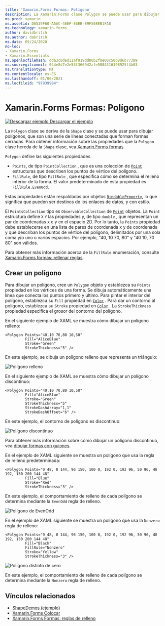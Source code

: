 ```yaml
---
title: 'Xamarin.Forms Formas: Polígono'
description: La Xamarin.Forms clase Polygon se puede usar para dibujar polígonos, que son una serie de líneas conectadas que forman formas cerradas.
ms.prod: xamarin
ms.assetid: D6539F60-A5AC-46EF-86EB-E9F508EB1FA8
ms.technology: xamarin-forms
author: davidbritch
ms.author: dabritch
ms.date: 09/24/2020
no-loc:
- Xamarin.Forms
- Xamarin.Essentials
ms.openlocfilehash: dda3c0ded11af919dd80b2f0e00c50d8d6b77389
ms.sourcegitcommit: 044e8d7e2e53f366942afe5084316198925f4b03
ms.translationtype: MT
ms.contentlocale: es-ES
ms.lasthandoff: 01/06/2021
ms.locfileid: "97939984"
---
```

# <a name="no-locxamarinforms-shapes-polygon"></a>Xamarin.Forms Formas: Polígono

[![Descargar ejemplo](~/media/shared/download.png) Descargar el ejemplo](/samples/xamarin/xamarin-forms-samples/userinterface-shapesdemos/)

La `Polygon` clase se deriva de la `Shape` clase y se puede usar para dibujar polígonos, que son una serie de líneas conectadas que forman formas cerradas. Para obtener información sobre las propiedades que la `Polygon` clase hereda de la `Shape` clase, vea [ Xamarin.Forms formas](index.md).

`Polygon` define las siguientes propiedades:

- `Points`, de tipo `PointCollection` , que es una colección de [`Point`](xref:Xamarin.Forms.Point) estructuras que describen los puntos de vértice del polígono.
- `FillRule`, de tipo `FillRule` , que especifica cómo se determina el relleno interior de la forma. El valor predeterminado de esta propiedad es `FillRule.EvenOdd`.

Estas propiedades están respaldadas por objetos [`BindableProperty`](xref:Xamarin.Forms.BindableProperty), lo que significa que pueden ser destinos de los enlaces de datos, y con estilo.

El `PointsCollection` tipo es `ObservableCollection` de [`Point`](xref:Xamarin.Forms.Point) objetos. La `Point` estructura define `X` `Y` las propiedades y, de tipo `double` , que representan un par de coordenadas x e y en el espacio 2D. Por lo tanto, la `Points` propiedad debe establecerse en una lista de pares de coordenada x y de coordenada y que describan los puntos de vértice del polígono, delimitados por una sola coma y/o uno o varios espacios. Por ejemplo, "40, 10 70, 80" y "40 10, 70 80" son válidos.

Para obtener más información acerca de la `FillRule` enumeración, consulte [ Xamarin.Forms formas: rellenar reglas](fillrules.md).

## <a name="create-a-polygon"></a>Crear un polígono

Para dibujar un polígono, cree un `Polygon` objeto y establezca su `Points` propiedad en los vértices de una forma. Se dibuja automáticamente una línea que conecta los puntos primero y último. Para pintar el interior del polígono, establezca su `Fill` propiedad en [`Color`](xref:Xamarin.Forms.Color) . Para dar un contorno al polígono, establezca su `Stroke` propiedad en [`Color`](xref:Xamarin.Forms.Color) . La `StrokeThickness` propiedad especifica el grosor del contorno del polígono.

En el siguiente ejemplo de XAML se muestra cómo dibujar un polígono relleno:

```xaml
<Polygon Points="40,10 70,80 10,50"
         Fill="AliceBlue"
         Stroke="Green"
         StrokeThickness="5" />
```

En este ejemplo, se dibuja un polígono relleno que representa un triángulo:

![Polígono relleno](polygon-images/filled.png "Polígono relleno")

En el siguiente ejemplo de XAML se muestra cómo dibujar un polígono discontinuo:

```xaml
<Polygon Points="40,10 70,80 10,50"
         Fill="AliceBlue"
         Stroke="Green"
         StrokeThickness="5"
         StrokeDashArray="1,1"
         StrokeDashOffset="6" />
```

En este ejemplo, el contorno de polígono es discontinuo:

![Polígono discontinuo](polygon-images/dashed.png "Polígono discontinuo")

Para obtener más información sobre cómo dibujar un polígono discontinuo, vea [dibujar formas con guiones](index.md#draw-dashed-shapes).

En el ejemplo de XAML siguiente se muestra un polígono que usa la regla de relleno predeterminada:

```xaml
<Polygon Points="0 48, 0 144, 96 150, 100 0, 192 0, 192 96, 50 96, 48 192, 150 200 144 48"
         Fill="Blue"
         Stroke="Red"
         StrokeThickness="3" />
```

En este ejemplo, el comportamiento de relleno de cada polígono se determina mediante la `EvenOdd` regla de relleno.

![Polígono de EvenOdd](polygon-images/evenodd.png "Polígono de EvenOdd")

En el ejemplo de XAML siguiente se muestra un polígono que usa la `Nonzero` regla de relleno:

```xaml
<Polygon Points="0 48, 0 144, 96 150, 100 0, 192 0, 192 96, 50 96, 48 192, 150 200 144 48"
         Fill="Black"
         FillRule="Nonzero"
         Stroke="Yellow"
         StrokeThickness="3" />
```

![Polígono distinto de cero](polygon-images/nonzero.png "Polígono distinto de cero")

En este ejemplo, el comportamiento de relleno de cada polígono se determina mediante la `Nonzero` regla de relleno.

## <a name="related-links"></a>Vínculos relacionados

- [ShapeDemos (ejemplo)](/samples/xamarin/xamarin-forms-samples/userinterface-shapesdemos/)
- [Xamarin.Forms Colocar](index.md)
- [Xamarin.Forms Formas: reglas de relleno](fillrules.md)

